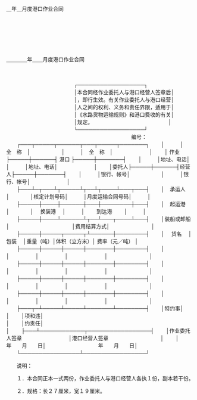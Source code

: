 



＿年＿月度港口作业合同



 

　　

　　

　　


 ＿＿＿＿年＿＿月度港口作业合同



　　


　　　　　　　　　　　　　┌──────────────────┐
　　　　　　　　　　　　　│本合同经作业委托人与港口经营人签章后│
　　　　　　　　　　　　　│，即行生效。有关作业委托人与港口经营│
　　　　　　　　　　　　　│人之间的权利、义务和责任界限，适用于│
　　　　　　　　　　　　　│《水路货物运输规则》和港口费收的有关│
　　　　　　　　　　　　　│规定。　　　　　　　　　　　　　　　│
　　　　　　　　　　　　　└──────────────────┘
　　　　　　　　　　　　　　　　　　　　　　　　编号：
　　┌───┬─────┬──────┬───┬─────┬───────┐
　　│　　　│　全　称　│　　　　　　│　　　│　全　称　│　　　　　　　│
　　│ 作业 ├─────┼──────┤ 港口 ├─────┼───────┤
　　│　　　│地址、电话│　　　　　　│　　　│地址、电话│　　　　　　　│
　　│委托人├─────┼──────┤经营人├─────┼───────┤
　　│　　　│银行、帐号│　　　　　　│　　　│银行、帐号│　　　　　　　│
　　├───┴─┬───┴┬─────┴┬──┴┬────┴───┬───┤
　　│　承运人　│　　　　│核定计划号码│　　　│月度运输合同号码│　　　│
　　├─────┼────┼──────┼───┼────────┼───┤
　　│　起运港　│　　　　│　 换装港　 │　　　│　　 到达港　　 │　　　│
　　├─────┼────┴──────┴┬──┴───┬────┴───┤
　　│装船或卸船│　　　　　　　　　　　　│费用结算方式│　　　　　　　　│
　　├─────┼─────┬─────┬┴──────┼────────┤
　　│　 货名　 │　 包装　 │重量（吨）│体积（立方米）│ 费率（元／吨） │
　　├─────┼─────┼─────┼───────┼────────┤
　　│　　　　　│　　　　　│　　　　　│　　　　　　　│　　　　　　　　│
　　├─────┼─────┼─────┼───────┼────────┤
　　│　　　　　│　　　　　│　　　　　│　　　　　　　│　　　　　　　　│
　　├─────┼─────┼─────┼───────┼────────┤
　　│　　　　　│　　　　　│　　　　　│　　　　　　　│　　　　　　　　│
　　├─────┼─────┼─────┼───────┼────────┤
　　│　　　　　│　　　　　│　　　　　│　　　　　　　│　　　　　　　　│
　　├───┬─┴─────┴─────┴───────┴────────┤
　　│特约事│　　　　　　　　　　　　　　　　　　　　　　　　　　　　　　│
　　│项和违│　　　　　　　　　　　　　　　　　　　　　　　　　　　　　　│
　　│约责任│　　　　　　　　　　　　　　　　　　　　　　　　　　　　　　│
　　├───┴────────────┬─────────────────┤
　　│作业委托人签章　　　　　　　　　│港口经营人签章　　　　　　　　　　│
　　│　　　　　　　　　年　　月　　日│　　　　　　　　　　年　　月　　日│
　　└────────────────┴─────────────────┘
　　


　　说明：

　　１．本合同正本一式两份，作业委托人与港口经营人各执１份，副本若干份。

　　２．规格：长２７厘米，宽１９厘米。